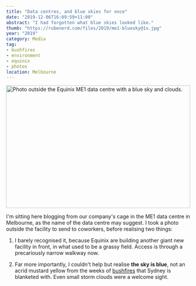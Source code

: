 ```yaml
---
title: "Data centres, and blue skies for once"
date: "2019-12-06T16:09:59+11:00"
abstract: "I had forgotten what blue skies looked like."
thumb: "https://rubenerd.com/files/2019/me1-bluesky@1x.jpg"
year: "2019"
category: Media
tag:
- bushfires
- environment
- equinix
- photos
location: Melbourne
---
```

<p><img src="https://rubenerd.com/files/2019/me1-bluesky@1x.jpg" srcset="https://rubenerd.com/files/2019/me1-bluesky@1x.jpg 1x, https://rubenerd.com/files/2019/me1-bluesky@2x.jpg 2x" alt="Photo outside the Equinix ME1 data centre with a blue sky and clouds." style="width:500px; height:333px;" /></p>

I'm sitting here blogging from our company's cage in the ME1 data centre in Melbourne, as the name of the data centre may suggest. I took a photo outside the facility to send to coworkers, before realising two things:

1. I barely recognised it, because Equinix are building another giant new facility in front, in what used to be a grassy field. Access is through a precariously narrow walkway now.

2. Far more importantly, I couldn't help but realise **the sky is blue**, not an acrid mustard yellow from the weeks of [bushfires](https://rubenerd.com/tag/fires/) that Sydney is blanketed with. Even small storm clouds were a welcome sight.

